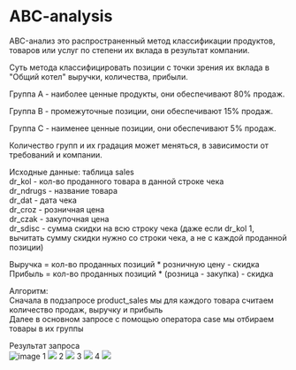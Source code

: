 # ABC-analysis
ABC-анализ это распространенный метод классификации продуктов, товаров или услуг по степени их вклада в результат компании.  

Суть метода классифицировать позиции с точки зрения их вклада в "Общий котел" выручки, количества, прибыли.  

Группа А - наиболее ценные продукты, они обеспечивают 80% продаж.  

Группа В - промежуточные позиции, они обеспечивают 15% продаж.  

Группа С - наименее ценные позиции, они обеспечивают 5% продаж.

Количество групп и их градация может меняться, в зависимости от требований и компании.
 

Исходные данные: таблица sales  
dr_kol - кол-во проданного товара в данной строке чека  
dr_ndrugs - название товара  
dr_dat - дата чека  
dr_croz - розничная цена  
dr_czak - закупочная цена  
dr_sdisc - сумма скидки на всю строку чека (даже если dr_kol 1, вычитать сумму скидки нужно со строки чека, а не с каждой проданной позиции)  

Выручка = кол-во проданных позиций * розничную цену - скидка  
Прибыль = кол-во проданных позиций * (розница - закупка) - скидка  

Алгоритм:  
Сначала в подзапросе product_sales мы для каждого товара считаем количество продаж, выручку и прибыль  
Далее в основном запросе с помощью оператора case мы отбираем товары в их группы


Результат запроса  
![image](https://github.com/anton2010000/ABC-analysis/assets/94874805/d884e7e8-5d68-43aa-8c97-91a8f4f4510d)
1
<image src="apteka1.jpg">
2
<image src="apteka2.jpg">
3
<image src="apteka3.jpg">
4
<image src="apteka4.jpg">
